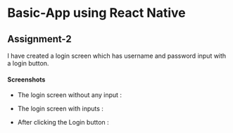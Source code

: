 # Basic-App using React Native

## Assignment-2

I have created a login screen which has username and password input with a login button.

#### Screenshots

- The login screen without any input :

- The login screen with inputs :

- After clicking the Login button :


